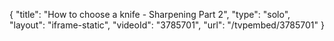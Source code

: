 {
    "title": "How to choose a knife - Sharpening Part 2",
    "type": "solo",
    "layout": "iframe-static",
    "videoId": "3785701",
    "url": "\/tvpembed\/3785701"
}